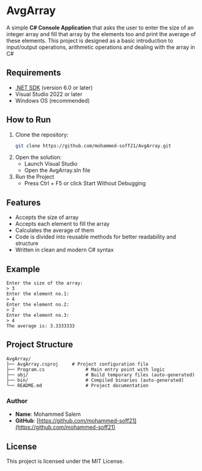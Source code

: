 # AvgArray

A simple **C# Console Application** that asks the user to enter the size of an integer array and fill that array by the elements too and print the average of these elements.
This project is designed as a basic introduction to input/output operations, arithmetic operations and dealing with the array in C#

## Requirements
- [.NET SDK](https://dotnet.microsoft.com/en-us/download) (version 6.0 or later)
- Visual Studio 2022 or later
- Windows OS (recommended)

## How to Run
1. Clone the repository:
   ```bash
   git clone https://github.com/mohammed-soff21/AvgArray.git
2. Open the solution:
   - Launch Visual Studio
   - Open the AvgArray.sln file
3. Run the Project
   - Press Ctrl + F5 or click Start Without Debugging

## Features
- Accepts the size of array
- Accepts each element to fill the array
- Calculates the average of them
- Code is divided into reusable methods for better readability and structure
- Written in clean and modern C# syntax

## Example
```text
Enter the size of the array:
> 3
Enter the element no.1:
> 4
Enter the element no.2:
> 2
Enter the element no.3:
> 4
The average is: 3.3333333
```
## Project Structure
```text
AvgArray/
├── AvgArray.csproj     # Project configuration file
├── Program.cs               # Main entry point with logic
├── obj/                     # Build temporary files (auto-generated)
├── bin/                     # Compiled binaries (auto-generated)
└── README.md                # Project documentation
```

### Author
- **Name**: Mohammed Salem
- **GitHub**: 
[https://github.com/mohammed-soff21](https://github.com/mohammed-soff21)

## License
This project is licensed under the MIT License.
